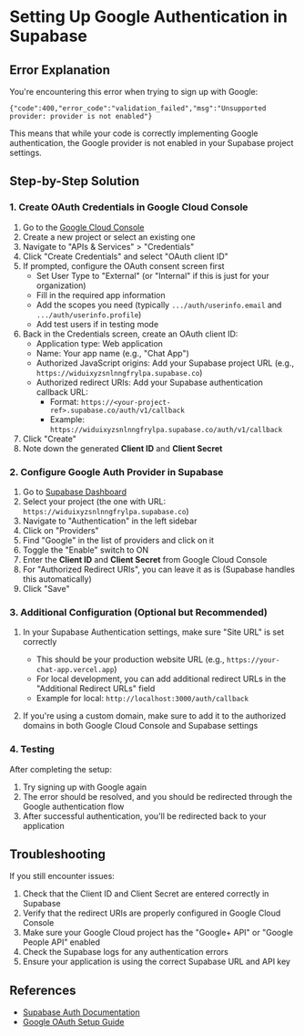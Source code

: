 # Setting Up Google Authentication in Supabase

## Error Explanation

You're encountering this error when trying to sign up with Google:

```
{"code":400,"error_code":"validation_failed","msg":"Unsupported provider: provider is not enabled"}
```

This means that while your code is correctly implementing Google authentication, the Google provider is not enabled in your Supabase project settings.

## Step-by-Step Solution

### 1. Create OAuth Credentials in Google Cloud Console

1. Go to the [Google Cloud Console](https://console.cloud.google.com/)
2. Create a new project or select an existing one
3. Navigate to "APIs & Services" > "Credentials"
4. Click "Create Credentials" and select "OAuth client ID"
5. If prompted, configure the OAuth consent screen first
   - Set User Type to "External" (or "Internal" if this is just for your organization)
   - Fill in the required app information
   - Add the scopes you need (typically `.../auth/userinfo.email` and `.../auth/userinfo.profile`)
   - Add test users if in testing mode
6. Back in the Credentials screen, create an OAuth client ID:
   - Application type: Web application
   - Name: Your app name (e.g., "Chat App")
   - Authorized JavaScript origins: Add your Supabase project URL (e.g., `https://widuixyzsnlnngfrylpa.supabase.co`)
   - Authorized redirect URIs: Add your Supabase authentication callback URL:
     - Format: `https://<your-project-ref>.supabase.co/auth/v1/callback`
     - Example: `https://widuixyzsnlnngfrylpa.supabase.co/auth/v1/callback`
7. Click "Create"
8. Note down the generated **Client ID** and **Client Secret**

### 2. Configure Google Auth Provider in Supabase

1. Go to [Supabase Dashboard](https://app.supabase.com/)
2. Select your project (the one with URL: `https://widuixyzsnlnngfrylpa.supabase.co`)
3. Navigate to "Authentication" in the left sidebar
4. Click on "Providers"
5. Find "Google" in the list of providers and click on it
6. Toggle the "Enable" switch to ON
7. Enter the **Client ID** and **Client Secret** from Google Cloud Console
8. For "Authorized Redirect URIs", you can leave it as is (Supabase handles this automatically)
9. Click "Save"

### 3. Additional Configuration (Optional but Recommended)

1. In your Supabase Authentication settings, make sure "Site URL" is set correctly

   - This should be your production website URL (e.g., `https://your-chat-app.vercel.app`)
   - For local development, you can add additional redirect URLs in the "Additional Redirect URLs" field
   - Example for local: `http://localhost:3000/auth/callback`

2. If you're using a custom domain, make sure to add it to the authorized domains in both Google Cloud Console and Supabase settings

### 4. Testing

After completing the setup:

1. Try signing up with Google again
2. The error should be resolved, and you should be redirected through the Google authentication flow
3. After successful authentication, you'll be redirected back to your application

## Troubleshooting

If you still encounter issues:

1. Check that the Client ID and Client Secret are entered correctly in Supabase
2. Verify that the redirect URIs are properly configured in Google Cloud Console
3. Make sure your Google Cloud project has the "Google+ API" or "Google People API" enabled
4. Check the Supabase logs for any authentication errors
5. Ensure your application is using the correct Supabase URL and API key

## References

- [Supabase Auth Documentation](https://supabase.com/docs/guides/auth)
- [Google OAuth Setup Guide](https://developers.google.com/identity/protocols/oauth2)
